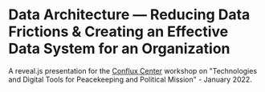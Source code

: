 # Data Architecture — Reducing Data Frictions & Creating an Effective Data System for an Organization

A reveal.js presentation for the [Conflux Center](https://www.confluxcenter.org/) workshop on "Technologies and Digital Tools for Peacekeeping and Political Mission" - January 2022.